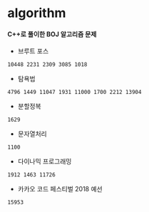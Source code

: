 # algorithm 
#### C++로 풀이한 BOJ 알고리즘 문제
* 브루트 포스
```
10448 2231 2309 3085 1018

```
* 탐욕법
```
4796 1449 11047 1931 11000 1700 2212 13904
```
* 분할정복
```
1629
```
* 문자열처리
```
1100
```
* 다이나믹 프로그래밍
```
1912 1463 11726
```
* 카카오 코드 페스티벌 2018 예선
```
15953
```